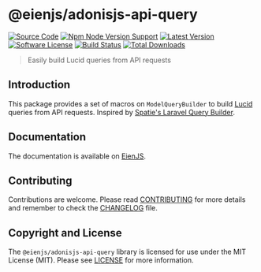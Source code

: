 # @eienjs/adonisjs-api-query

[![Source Code][badge-source]][source]
[![Npm Node Version Support][badge-node-version]][node-version]
[![Latest Version][badge-release]][release]
[![Software License][badge-license]][license]
[![Build Status][badge-build]][build]
[![Total Downloads][badge-downloads]][downloads]

<!-- [![Build Status][badge-build]][build] -->

> Easily build Lucid queries from API requests

## Introduction

This package provides a set of macros on `ModelQueryBuilder` to build [Lucid](https://adonisjs.com/docs/lucid) queries from API requests. Inspired by [Spatie's Laravel Query Builder](https://github.com/spatie/laravel-query-builder).

## Documentation

The documentation is available on [EienJS](https://eienjs.com/packages/adonisjs-api-query/getting-started/).

## Contributing

Contributions are welcome. Please read [CONTRIBUTING][] for more details and remember to check the [CHANGELOG][] file.

## Copyright and License

The `@eienjs/adonisjs-api-query` library is licensed for use under the MIT License (MIT). Please see [LICENSE][] for more information.

[contributing]: https://github.com/eienjs/.github/blob/main/docs/CONTRIBUTING.md
[changelog]: https://github.com/eienjs/adonisjs-api-query/blob/main/CHANGELOG.md
[source]: https://github.com/eienjs/adonisjs-api-query
[node-version]: https://www.npmjs.com/package/@eienjs/adonisjs-api-query
[release]: https://www.npmjs.com/package/@eienjs/adonisjs-api-query
[license]: https://github.com/eienjs/adonisjs-api-query/blob/main/LICENSE.md
[build]: https://github.com/eienjs/adonisjs-api-query/actions/workflows/build.yml?query=branch:main
[downloads]: https://www.npmjs.com/package/@eienjs/adonisjs-api-query
[badge-source]: https://img.shields.io/badge/source-eienjs/adonisjs--api--query-blue.svg?logo=github
[badge-node-version]: https://img.shields.io/node/v/@eienjs/adonisjs-api-query.svg?logo=nodedotjs
[badge-release]: https://img.shields.io/npm/v/@eienjs/adonisjs-api-query.svg?logo=npm
[badge-license]: https://img.shields.io/github/license/eienjs/adonisjs-api-query?logo=open-source-initiative
[badge-build]: https://img.shields.io/github/actions/workflow/status/eienjs/adonisjs-api-query/build.yml?branch=main
[badge-downloads]: https://img.shields.io/npm/dm/@eienjs/adonisjs-api-query.svg?logo=npm
